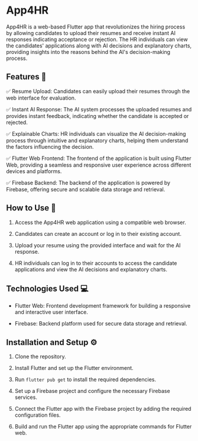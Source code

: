 <div class="markdown prose w-full break-words dark:prose-invert dark"><h1>App4HR</h1><p>App4HR is a web-based Flutter app that revolutionizes the hiring process by allowing candidates to upload their resumes and receive instant AI responses indicating acceptance or rejection. The HR individuals can view the candidates' applications along with AI decisions and explanatory charts, providing insights into the reasons behind the AI's decision-making process.</p><h2>Features 🚀</h2><p>✅ Resume Upload: Candidates can easily upload their resumes through the web interface for evaluation.</p><p>✅ Instant AI Response: The AI system processes the uploaded resumes and provides instant feedback, indicating whether the candidate is accepted or rejected.</p><p>✅ Explainable Charts: HR individuals can visualize the AI decision-making process through intuitive and explanatory charts, helping them understand the factors influencing the decision.</p><p>✅ Flutter Web Frontend: The frontend of the application is built using Flutter Web, providing a seamless and responsive user experience across different devices and platforms.</p><p>✅ Firebase Backend: The backend of the application is powered by Firebase, offering secure and scalable data storage and retrieval.</p><h2>How to Use 📖</h2><ol><li><p>Access the App4HR web application using a compatible web browser.</p></li><li><p>Candidates can create an account or log in to their existing account.</p></li><li><p>Upload your resume using the provided interface and wait for the AI response.</p></li><li><p>HR individuals can log in to their accounts to access the candidate applications and view the AI decisions and explanatory charts.</p></li></ol><h2>Technologies Used 💻</h2><ul><li><p>Flutter Web: Frontend development framework for building a responsive and interactive user interface.</p></li><li><p>Firebase: Backend platform used for secure data storage and retrieval.</p></li></ul><h2>Installation and Setup ⚙️</h2><ol><li><p>Clone the repository.</p></li><li><p>Install Flutter and set up the Flutter environment.</p></li><li><p>Run <code>flutter pub get</code> to install the required dependencies.</p></li><li><p>Set up a Firebase project and configure the necessary Firebase services.</p></li><li><p>Connect the Flutter app with the Firebase project by adding the required configuration files.</p></li><li><p>Build and run the Flutter app using the appropriate commands for Flutter web.</p></li></ol>
